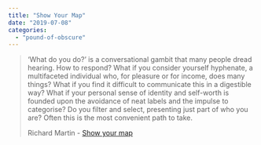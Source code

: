 ```yaml
---
title: "Show Your Map"
date: "2019-07-08"
categories: 
  - "pound-of-obscure"
---
```


> ‘What do you do?’ is a conversational gambit that many people dread hearing. How to respond? What if you consider yourself hyphenate, a multifaceted individual who, for pleasure or for income, does many things? What if you find it difficult to communicate this in a digestible way? What if your personal sense of identity and self-worth is founded upon the avoidance of neat labels and the impulse to categorise? Do you filter and select, presenting just part of who you are? Often this is the most convenient path to take.
> 
> Richard Martin - [Show your map](https://richardmartinwriter.com/2018/06/28/show-your-map/)
